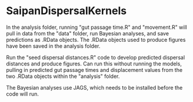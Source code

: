 # SaipanDispersalKernels

In the analysis folder, running "gut passage time.R" and "movement.R" will pull in data from the "data" folder, run Bayesian analyses, and save predictions as .RData objects. The .RData objects used to produce figures have been saved in the analysis folder.

Run the "seed dispersal distances.R" code to develop predicted dispersal distances and produce figures. Can run this without running the models, pulling in predicted gut passage times and displacement values from the two .RData objects within the "analysis" folder.

The Bayesian analyses use JAGS, which needs to be installed before the code will run.
